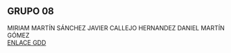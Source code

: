 ## GRUPO 08
MIRIAM MARTÍN SÁNCHEZ
JAVIER CALLEJO HERNANDEZ
DANIEL MARTÍN GÓMEZ</br>
[ENLACE GDD](https://docs.google.com/document/d/1RWjVHlH1YXjQDFQ0GSZmfN4CCMx9q9kaxCE_lLDTRyY/edit)
